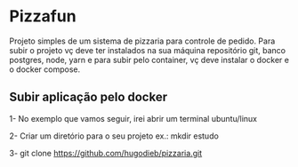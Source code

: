# Pizzafun

Projeto simples de um sistema de pizzaria para controle de pedido.
Para subir o projeto vç deve ter instalados na sua máquina repositório git,
banco postgres, node, yarn e para subir pelo container, vç deve instalar o docker
e o docker compose. 

## Subir aplicação pelo docker

1- No exemplo que vamos seguir, irei abrir um terminal ubuntu/linux

2- Criar um diretório para o seu projeto ex.: mkdir estudo

3- git clone https://github.com/hugodieb/pizzaria.git



